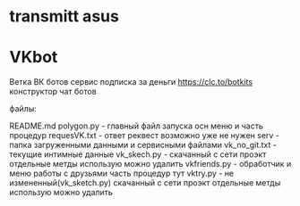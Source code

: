 
# transmitt asus
# VKbot
Ветка ВК ботов
сервис подписка за деньги https://clc.to/botkits конструктор чат ботов 

файлы:

README.md
polygon.py    - главный файл запуска осн меню и часть процедур
requesVK.txt  - ответ реквест возможно уже не нужен 
serv          - папка загруженными данными и сервисными файлами
vk_no_git.txt - текущие интимные данные 
vk_skech.py   - скачанный с сети проэкт отдельные метды использую можно удалить
vkfriends.py  - обработчик и меню работы с друзьями часть процедур тут 
vktry.py      -  не измененный(vk_sketch.py)  скачанный с сети проэкт отдельные метды использую можно удалить


